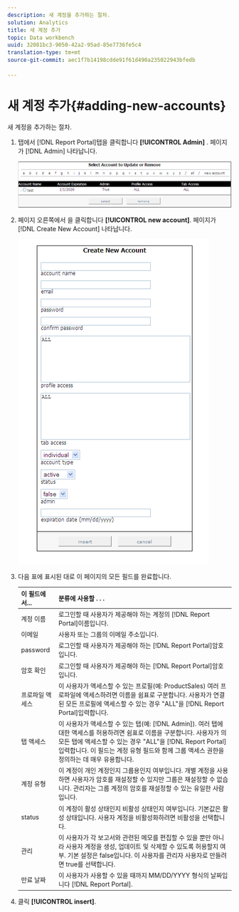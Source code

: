 ```yaml
---
description: 새 계정을 추가하는 절차.
solution: Analytics
title: 새 계정 추가
topic: Data workbench
uuid: 32081bc3-9050-42a2-95ad-85e7736fe5c4
translation-type: tm+mt
source-git-commit: aec1f7b14198cdde91f61d490a235022943bfedb

---
```



# 새 계정 추가{#adding-new-accounts}

새 계정을 추가하는 절차.

1. 탭에서 [!DNL Report Portal]탭을 클릭합니다 **[!UICONTROL Admin]** . 페이지가 [!DNL Admin] 나타납니다.

   ![](assets/report_admintag2.png)

1. 페이지 오른쪽에서 을 클릭합니다 **[!UICONTROL new account]**. 페이지가 [!DNL Create New Account] 나타납니다.

   ![단계 정보](assets/rptPort_scrn_AdminTab_createUser.png)

1. 다음 표에 표시된 대로 이 페이지의 모든 필드를 완료합니다.

   | 이 필드에서... | 분류에 사용할 . . . |
   |---|---|
   | 계정 이름 | 로그인할 때 사용자가 제공해야 하는 계정의 [!DNL Report Portal]이름입니다. |
   | 이메일 | 사용자 또는 그룹의 이메일 주소입니다. |
   | password | 로그인할 때 사용자가 제공해야 하는 [!DNL Report Portal]암호입니다. |
   | 암호 확인 | 로그인할 때 사용자가 제공해야 하는 [!DNL Report Portal]암호입니다. |
   | 프로파일 액세스 | 이 사용자가 액세스할 수 있는 프로필(예: ProductSales) 여러 프로파일에 액세스하려면 이름을 쉼표로 구분합니다. 사용자가 연결된 모든 프로필에 액세스할 수 있는 경우 &quot;ALL&quot;을 [!DNL Report Portal]입력합니다. |
   | 탭 액세스 | 이 사용자가 액세스할 수 있는 탭(예: [!DNL Admin]). 여러 탭에 대한 액세스를 허용하려면 쉼표로 이름을 구분합니다. 사용자가 의 모든 탭에 액세스할 수 있는 경우 &quot;ALL&quot;을 [!DNL Report Portal]입력합니다. 이 필드는 계정 유형 필드와 함께 그룹 액세스 권한을 정의하는 데 매우 유용합니다. |
   | 계정 유형 | 이 계정이 개인 계정인지 그룹용인지 여부입니다. 개별 계정을 사용하면 사용자가 암호를 재설정할 수 있지만 그룹은 재설정할 수 없습니다. 관리자는 그룹 계정의 암호를 재설정할 수 있는 유일한 사람입니다. |
   | status | 이 계정이 활성 상태인지 비활성 상태인지 여부입니다. 기본값은 활성 상태입니다. 사용자 계정을 비활성화하려면 비활성을 선택합니다. |
   | 관리 | 이 사용자가 각 보고서와 관련된 메모를 편집할 수 있을 뿐만 아니라 사용자 계정을 생성, 업데이트 및 삭제할 수 있도록 허용할지 여부. 기본 설정은 false입니다. 이 사용자를 관리자 사용자로 만들려면 true를 선택합니다. |
   | 만료 날짜 | 이 사용자가 사용할 수 있을 때까지 MM/DD/YYYY 형식의 날짜입니다 [!DNL Report Portal]. |

1. 클릭 **[!UICONTROL insert]**.
